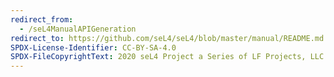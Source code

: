 ```yaml
---
redirect_from:
  - /seL4ManualAPIGeneration
redirect_to: https://github.com/seL4/seL4/blob/master/manual/README.md
SPDX-License-Identifier: CC-BY-SA-4.0
SPDX-FileCopyrightText: 2020 seL4 Project a Series of LF Projects, LLC.
---
```

